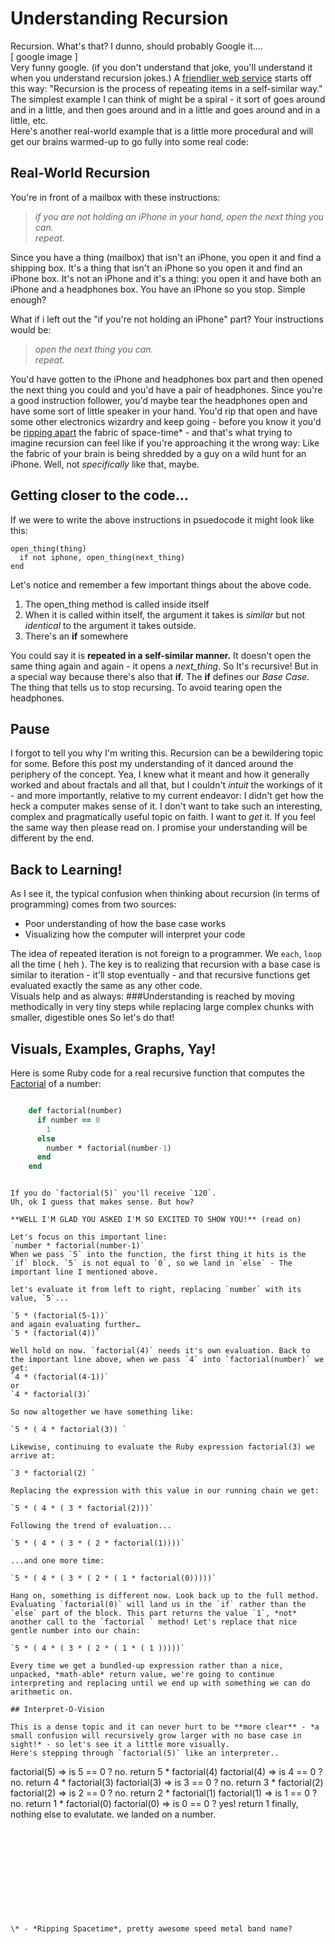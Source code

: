 # Understanding Recursion

Recursion. What's that? I dunno, should probably Google it….  
[ google image ]  
Very funny google. (if you don't understand that joke, you'll understand it when you understand recursion jokes.) A [friendlier web service](http://en.wikipedia.org/wiki/Recursion) starts off this way: "Recursion is the process of repeating items in a self-similar way." The simplest example I can think of might be a spiral - it sort of goes around and in a little, and then goes around and in a little and goes around and in a little, etc.  
Here's another real-world example that is a little more procedural and will get our brains warmed-up to go fully into some real code:

## Real-World Recursion

You're in front of a mailbox with these instructions:   
>*if you are not holding an iPhone in your hand, open the next thing you can.  
repeat.*

Since you have a thing (mailbox) that isn't an iPhone, you open it and find a shipping box. It's a thing that isn't an iPhone so you open it and find an iPhone box. It's not an iPhone and it's a thing: you open it and have both an iPhone and a headphones box. You have an iPhone so you stop. Simple enough?

What if i left out the "if you're not holding an iPhone" part? Your instructions would be:  
>*open the next thing you can.  
repeat.*

You'd have gotten to the iPhone and headphones box part and then opened the next thing you could and you'd have a pair of headphones. Since you're a good instruction follower, you'd maybe tear the headphones open and have some sort of little speaker in your hand. You'd rip that open and have some other electronics wizardry and keep going - before you know it you'd be [ripping apart](http://en.wikipedia.org/wiki/Big_Rip) the fabric of space-time\* - and that's what trying to imagine recursion can feel like if you're approaching it the wrong way: Like the fabric of your brain is being shredded by a guy on a wild hunt for an iPhone. Well, not *specifically* like that, maybe.

## Getting closer to the code...

If we were to write the above instructions in psuedocode it might look like this:

```
open_thing(thing)
  if not iphone, open_thing(next_thing)
end
```

Let's notice and remember a few important things about the above code.  

1. The open_thing method is called inside itself
2. When it is called within itself, the argument it takes is *similar* but not *identical* to the argument it takes outside.
3. There's an **if** somewhere

You could say it is **repeated in a self-similar manner.** It doesn't open the same thing again and again - it opens a *next_thing*. So It's recursive! But in a special way because there's also that **if**. The **if** defines our *Base Case*. The thing that tells us to stop recursing. To avoid tearing open the headphones.

## Pause

I forgot to tell you why I'm writing this. Recursion can be a bewildering topic for some. Before this post my understanding of it danced around the periphery of the concept. Yea, I knew what it meant and how it generally worked and about fractals and all that, but I couldn't *intuit* the workings of it - and more importantly, relative to my current endeavor: I didn't get how the heck a computer makes sense of it. I don't want to take such an interesting, complex and pragmatically useful topic on faith. I want to *get* it. If you feel the same way then please read on. I promise your understanding will be different by the end. 

## Back to Learning!

As I see it, the typical confusion when thinking about recursion (in terms of programming) comes from two sources: 

- Poor understanding of how the base case works
- Visualizing how the computer will interpret your code

The idea of repeated iteration is not foreign to a programmer. We `each`, `loop`  all the time ( heh ). The key is to realizing that recursion with a base case is similar to iteration - it'll stop eventually - and that recursive functions get evaluated exactly the same as any other code.  
Visuals help and as always: 
###Understanding is reached by moving methodically in very tiny steps while replacing large complex chunks with smaller, digestible ones 
So let's do that!

## Visuals, Examples, Graphs, Yay!

Here is some Ruby code for a real recursive function that computes the [Factorial](http://mathworld.wolfram.com/Factorial.html) of a number:

``` ruby

	def factorial(number)
	  if number == 0
	    1
	  else
	    number * factorial(number-1)
	  end
	end
```
```

If you do `factorial(5)` you'll receive `120`.  
Uh, ok I guess that makes sense. But how?  

**WELL I'M GLAD YOU ASKED I'M SO EXCITED TO SHOW YOU!** (read on)

Let's focus on this important line:  
`number * factorial(number-1)`  
When we pass `5` into the function, the first thing it hits is the `if` block. `5` is not equal to `0`, so we land in `else` - The important line I mentioned above. 

let's evaluate it from left to right, replacing `number` with its value, `5`...

`5 * (factorial(5-1))`  
and again evaluating further…  
`5 * (factorial(4))`

Well hold on now. `factorial(4)` needs it's own evaluation. Back to the important line above, when we pass `4` into `factorial(number)` we get:  
`4 * (factorial(4-1))`  
or  
`4 * factorial(3)`  

So now altogether we have something like:

`5 * ( 4 * factorial(3)) `

Likewise, continuing to evaluate the Ruby expression factorial(3) we arrive at:

`3 * factorial(2) `

Replacing the expression with this value in our running chain we get: 

`5 * ( 4 * ( 3 * factorial(2)))`

Following the trend of evaluation... 

`5 * ( 4 * ( 3 * ( 2 * factorial(1))))`

...and one more time:

`5 * ( 4 * ( 3 * ( 2 * ( 1 * factorial(0)))))`

Hang on, something is different now. Look back up to the full method. Evaluating `factorial(0)` will land us in the `if` rather than the `else` part of the block. This part returns the value `1`, *not* another call to the `factorial ` method! Let's replace that nice gentle number into our chain:

`5 * ( 4 * ( 3 * ( 2 * ( 1 * ( 1 )))))`

Every time we get a bundled-up expression rather than a nice, unpacked, *math-able* return value, we're going to continue interpreting and replacing until we end up with something we can do arithmetic on.   

## Interpret-O-Vision

This is a dense topic and it can never hurt to be **more clear** - *a small confusion will recursively grow larger with no base case in sight!* - so let's see it a little more visually.  
Here's stepping through `factorial(5)` like an interpreter..

```

factorial(5) => is 5 == 0 ? no. return 5 * factorial(4) 
    factorial(4) => is 4 == 0 ? no. return 4 * factorial(3)
        factorial(3) => is 3 == 0 ? no. return 3 * factorial(2)
            factorial(2) => is 2 == 0 ? no. return 2 * factorial(1)
                factorial(1) => is 1 == 0 ? no. return 1 * factorial(0)
                    factorial(0) => is 0 == 0 ? yes! return 1
                    finally, nothing else to evalutate. we landed on a number.
```











\* - *Ripping Spacetime*, pretty awesome speed metal band name?
 